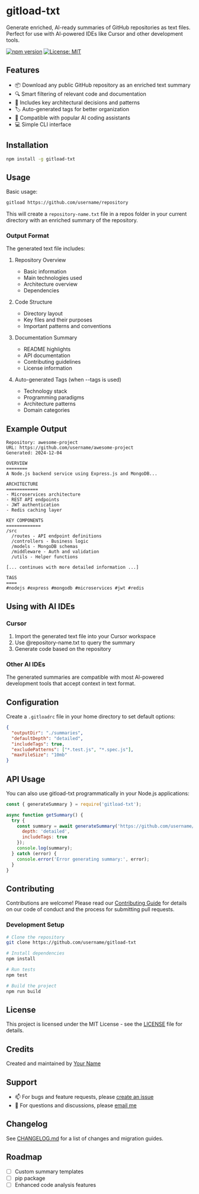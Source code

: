 # gitload-txt

Generate enriched, AI-ready summaries of GitHub repositories as text files. Perfect for use with AI-powered IDEs like Cursor and other development tools.

[![npm version](https://img.shields.io/npm/v/gitload-txt.svg)](https://www.npmjs.com/package/gitload-txt)
[![License: MIT](https://img.shields.io/badge/License-MIT-yellow.svg)](https://opensource.org/licenses/MIT)

## Features

- 📦 Download any public GitHub repository as an enriched text summary
- 🔍 Smart filtering of relevant code and documentation
- 📝 Includes key architectural decisions and patterns
- 🏷️ Auto-generated tags for better organization
- 🚀 Compatible with popular AI coding assistants
- 💻 Simple CLI interface

## Installation

```bash
npm install -g gitload-txt
```

## Usage

Basic usage:
```bash
gitload https://github.com/username/repository
```

This will create a `repository-name.txt` file in a repos folder in your current directory with an enriched summary of the repository.

### Output Format

The generated text file includes:

1. Repository Overview
   - Basic information
   - Main technologies used
   - Architecture overview
   - Dependencies

2. Code Structure
   - Directory layout
   - Key files and their purposes
   - Important patterns and conventions

3. Documentation Summary
   - README highlights
   - API documentation
   - Contributing guidelines
   - License information

4. Auto-generated Tags (when --tags is used)
   - Technology stack
   - Programming paradigms
   - Architecture patterns
   - Domain categories

## Example Output

```
Repository: awesome-project
URL: https://github.com/username/awesome-project
Generated: 2024-12-04

OVERVIEW
========
A Node.js backend service using Express.js and MongoDB...

ARCHITECTURE
============
- Microservices architecture
- REST API endpoints
- JWT authentication
- Redis caching layer

KEY COMPONENTS
=============
/src
  /routes - API endpoint definitions
  /controllers - Business logic
  /models - MongoDB schemas
  /middleware - Auth and validation
  /utils - Helper functions

[... continues with more detailed information ...]

TAGS
====
#nodejs #express #mongodb #microservices #jwt #redis
```

## Using with AI IDEs

### Cursor
1. Import the generated text file into your Cursor workspace
2. Use @repository-name.txt to query the summary
3. Generate code based on the repository

### Other AI IDEs
The generated summaries are compatible with most AI-powered development tools that accept context in text format.

## Configuration

Create a `.gitloadrc` file in your home directory to set default options:

```json
{
  "outputDir": "./summaries",
  "defaultDepth": "detailed",
  "includeTags": true,
  "excludePatterns": ["*.test.js", "*.spec.js"],
  "maxFileSize": "10mb"
}
```

## API Usage

You can also use gitload-txt programmatically in your Node.js applications:

```javascript
const { generateSummary } = require('gitload-txt');

async function getSummary() {
  try {
    const summary = await generateSummary('https://github.com/username/repository', {
      depth: 'detailed',
      includeTags: true
    });
    console.log(summary);
  } catch (error) {
    console.error('Error generating summary:', error);
  }
}
```

## Contributing

Contributions are welcome! Please read our [Contributing Guide](CONTRIBUTING.md) for details on our code of conduct and the process for submitting pull requests.

### Development Setup

```bash
# Clone the repository
git clone https://github.com/username/gitload-txt

# Install dependencies
npm install

# Run tests
npm test

# Build the project
npm run build
```

## License

This project is licensed under the MIT License - see the [LICENSE](LICENSE) file for details.

## Credits

Created and maintained by [Your Name](https://github.com/username)

## Support

- 📫 For bugs and feature requests, please [create an issue](https://github.com/username/gitload-txt/issues)
- 💬 For questions and discussions, please [email me](mailto:paliwal.siddhant@gmail.com)

## Changelog

See [CHANGELOG.md](CHANGELOG.md) for a list of changes and migration guides.

## Roadmap

- [ ] Custom summary templates
- [ ] pip package
- [ ] Enhanced code analysis features